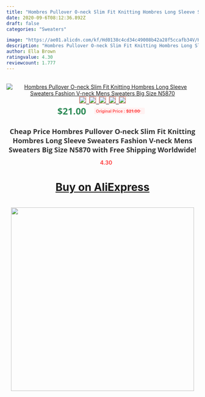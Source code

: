 ```yaml
---
title: "Hombres Pullover O-neck Slim Fit Knitting Hombres Long Sleeve Sweaters Fashion V-neck Mens Sweaters Big Size N5870"
date: 2020-09-6T08:12:36.892Z
draft: false
categories: "Sweaters"

image: "https://ae01.alicdn.com/kf/Hd0138c4cd34c49008b42a28f5ccafb34V/Hombres-Pullover-O-neck-Slim-Fit-Knitting-Hombres-Long-Sleeve-Sweaters-Fashion-V-neck-Mens-Sweaters.jpg"
description: "Hombres Pullover O-neck Slim Fit Knitting Hombres Long Sleeve Sweaters Fashion V-neck Mens Sweaters Big Size N5870"
author: Ella Brown
ratingvalue: 4.30
reviewcount: 1.777
---
```

<br>
<div style="text-align: center;">
<a href="https://s.click.aliexpress.com/e/_AXSGPj" target="_blank" rel="nofollow noopener noreferrer"><img alt="Hombres Pullover O-neck Slim Fit Knitting Hombres Long Sleeve Sweaters Fashion V-neck Mens Sweaters Big Size N5870" class="magnifier-image" src="https://ae01.alicdn.com/kf/Hd0138c4cd34c49008b42a28f5ccafb34V/Hombres-Pullover-O-neck-Slim-Fit-Knitting-Hombres-Long-Sleeve-Sweaters-Fashion-V-neck-Mens-Sweaters.jpg_640x640.jpg">
<br>
<img style="border:1px solid salmon" src="https://ae01.alicdn.com/kf/Hd0138c4cd34c49008b42a28f5ccafb34V/Hombres-Pullover-O-neck-Slim-Fit-Knitting-Hombres-Long-Sleeve-Sweaters-Fashion-V-neck-Mens-Sweaters.jpg_120x120.jpg">&nbsp;&nbsp;<img style="border:1px solid salmon" src="https://ae01.alicdn.com/kf/Hd09f3700441c4cd18da7bf4d2f8bb0f8r/Hombres-Pullover-O-neck-Slim-Fit-Knitting-Hombres-Long-Sleeve-Sweaters-Fashion-V-neck-Mens-Sweaters.jpg_120x120.jpg">&nbsp;&nbsp;<img style="border:1px solid salmon" src="https://ae01.alicdn.com/kf/H84bcd31ee2b4491f96c08e2ae67669ddh/Hombres-Pullover-O-neck-Slim-Fit-Knitting-Hombres-Long-Sleeve-Sweaters-Fashion-V-neck-Mens-Sweaters.jpg_120x120.jpg">&nbsp;&nbsp;<img style="border:1px solid salmon" src="https://ae01.alicdn.com/kf/Hd8a052f785174054a9a94a43b9ccf416V/Hombres-Pullover-O-neck-Slim-Fit-Knitting-Hombres-Long-Sleeve-Sweaters-Fashion-V-neck-Mens-Sweaters.jpg_120x120.jpg">&nbsp;&nbsp;<img style="border:1px solid salmon" src="https://ae01.alicdn.com/kf/Hb6d83e6caa3441eea485fddafca907a4S/Hombres-Pullover-O-neck-Slim-Fit-Knitting-Hombres-Long-Sleeve-Sweaters-Fashion-V-neck-Mens-Sweaters.jpg_120x120.jpg"></a></div><br0>
<div style="text-align: center;"><span style="background-color: white; border: 0px; box-sizing: border-box; color: seagreen; display: inline-block; font-family: &quot;open sans&quot; , &quot;arial&quot; , &quot;helvetica&quot; , sans-serif , &quot;heiti&quot;; font-size: 24px; font-stretch: inherit; font-weight: 700; line-height: inherit; margin: 0px 10px 0px 0px; padding: 0px; vertical-align: middle;">$21.00 </span>
<span style="background: rgb(255 , 241 , 241); border-radius: 3px; border: 0px; box-sizing: border-box; color: #ff4747; display: inline-block; font-family: inherit; font-size: 12px; font-stretch: inherit; font-style: inherit; font-variant: inherit; font-weight: 600; line-height: inherit; margin: 0px; padding: 2px 5px; transform: scale(0.9); vertical-align: middle;">Original Price : <b style="text-decoration: line-through;">$21.00 </b> &nbsp;&nbsp;</span></div>
<h1 style="color: #333333; display: inline-block; font-family: &quot;open sans&quot; , &quot;arial&quot; , &quot;helvetica&quot; , sans-serif , &quot;heiti&quot;; font-size: 18px; font-stretch: inherit; font-weight: 700; text-align: center;">Cheap Price Hombres Pullover O-neck Slim Fit Knitting Hombres Long Sleeve Sweaters Fashion V-neck Mens Sweaters Big Size N5870 with Free Shipping Worldwide!</h1>
<div style="color: #ff4747; text-align: center;">
<img src="https://4.bp.blogspot.com/-M0ZcTcb-5uY/XleCXlxnR4I/AAAAAAAAAEc/OrjgMkXV1oMQFaCRZj5HQwOCBcu3w1FegCPcBGAYYCw/s1600/star.png" style="height: 15px;">&nbsp;<b>4.30</b></div>
<div class="button_cont" align="center"><a class="buynow_a" href="https://s.click.aliexpress.com/e/_AXSGPj" target="_blank" rel="nofollow noopener noreferrer"><H1>Buy on AliExpress</H1></a></div><br>
<div class="separator" style="clear: both; text-align: center;">
<img src="https://lh3.googleusercontent.com/-pTy5HemUv9M/XlePHvY0dAI/AAAAAAAAAE4/0nX5iRUoIWY8eMW9Dpxeirr157OZliDIgCLcBGAsYHQ/s1600/badge.gif" width="480">
</div>
